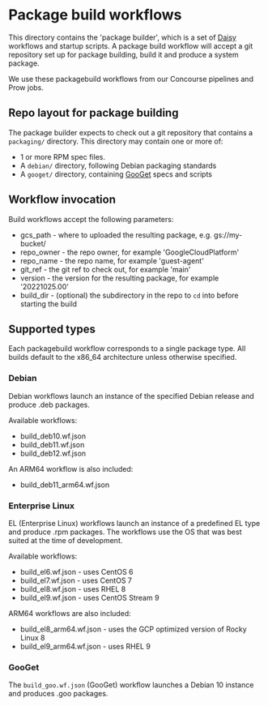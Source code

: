 # Package build workflows

This directory contains the 'package builder', which is a set of [Daisy]
workflows and startup scripts. A package build workflow will accept a git
repository set up for package building, build it and produce a system package.

We use these packagebuild workflows from our Concourse pipelines and Prow jobs.

[Daisy]: https://github.com/GoogleCloudPlatform/compute-daisy

## Repo layout for package building

The package builder expects to check out a git repository that contains a
`packaging/` directory. This directory may contain one or more of:

* 1 or more RPM spec files.
* A `debian/` directory, following Debian packaging standards
* A `googet/` directory, containing [GooGet] specs and scripts

[GooGet]: https://github.com/google/googet

## Workflow invocation

Build workflows accept the following parameters:

* gcs\_path - where to uploaded the resulting package, e.g. gs://my-bucket/
* repo\_owner - the repo owner, for example 'GoogleCloudPlatform'
* repo\_name - the repo name, for example 'guest-agent'
* git\_ref - the git ref to check out, for example 'main'
* version - the version for the resulting package, for example '20221025.00'
* build\_dir - (optional) the subdirectory in the repo to `cd` into before
  starting the build

## Supported types

Each packagebuild workflow corresponds to a single package type. All builds
default to the x86\_64 architecture unless otherwise specified.

### Debian

Debian workflows launch an instance of the specified Debian release and produce
.deb packages.

Available workflows:

* build\_deb10.wf.json
* build\_deb11.wf.json
* build\_deb12.wf.json

An ARM64 workflow is also included:

* build\_deb11\_arm64.wf.json

### Enterprise Linux

EL (Enterprise Linux) workflows launch an instance of a predefined EL type and
produce .rpm packages. The workflows use the OS that was best suited at the time
of development.

Available workflows:

* build\_el6.wf.json - uses CentOS 6
* build\_el7.wf.json - uses CentOS 7
* build\_el8.wf.json - uses RHEL 8
* build\_el9.wf.json - uses CentOS Stream 9

ARM64 workflows are also included:

* build\_el8\_arm64.wf.json - uses the GCP optimized version of Rocky Linux 8
* build\_el9\_arm64.wf.json - uses RHEL 9

### GooGet

The `build_goo.wf.json` (GooGet) workflow launches a Debian 10 instance and
produces .goo packages.
